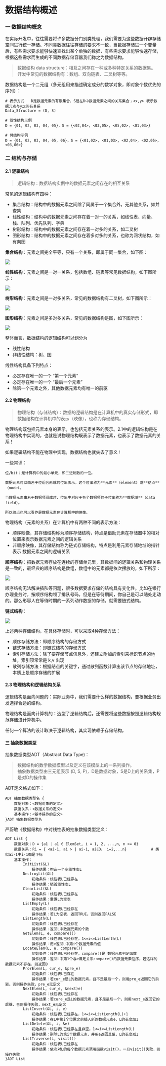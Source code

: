 # 数据结构概述

### 一 数据结构概念

在实际开发中，往往需要将许多数据分门别类处理，我们需要为这些数据开辟存储空间进行统一存储。不同类数据往往存储的要求不一致，当数据存储进一个变量后，有些需求要求能够快速查找出某个单独的数据，有些需求要求能够快速存储，根据这些需求而生成的不同数据存储容器我们称之为数据结构。

> 数据结构 data structure：相互之间存在一种或多种特定关系的数据集。 开发中常见的数据结构有：数组、双向链表、二叉树等等。

数据结构是一个二元组（多元组用来描述确定成分的数学对象，即对象个数优先的序列）：

```text
# 表示方式   D是数据元素的有限集合，S是在D中数据元素之间的关系集合；<x,y> 表示数据元素与y之间有关系
Data_Structure = (D, S)                     

# 线性结构示例
D = {01, 02, 03, 04, 05}，S = {<02,04>, <03,05>, <05,02>, <01,03>}

# 树结构示例
D = {01, 02, 03, 04, 05, 06}，S = {<01,02>, <01,03>, <02,04>, <02,05>, <03,06>}
```

### 二 结构与存储

#### 2.1 逻辑结构

> 逻辑结构：数据结构实例中的数据元素之间存在的相互关系

常见的逻辑结构有四种：

* 集合结构：结构中的数据元素之间除了同属于一个集合外，无其他关系，如并查集
* 线性结构：结构中的数据元素之间存在着一对一的关系，如线性表、向量、栈、队列、优先队列、字典
* 树形结构：结构中的数据元素之间存在着一对多的关系，如二叉树
* 图形结构：结构中的数据元素之间存在着多对多的关系，也称为网状结构，如有向图

**集合结构**：元素之间完全平等，只有一个关系，即属于同一集合，如下图：

![](https://github.com/overnote/over-algorithm/raw/master/images/structure/01-01.svg)

**线性结构**：元素之间是一对一关系，包括数组、链表等常见数据结构，如下图所示：

![](https://github.com/overnote/over-algorithm/raw/master/images/structure/01-02.svg)

**树形结构**：元素之间是一对多关系，常见的数据结构有二叉树，如下图所示：

![](https://github.com/overnote/over-algorithm/raw/master/images/structure/01-03.svg)

**图形结构**：元素之间是多对多关系，常见的数据结构是图，如下图所示：

![](https://github.com/overnote/over-algorithm/raw/master/images/structure/01-04.svg)

整体而言，数据结构的逻辑结构可以划分为

* 线性结构
* 非线性结构：树、图

线性结构具备下列特点：

* 必定存在唯一的一个 “第一个元素”
* 必定存在唯一的一个 “最后一个元素”
* 除第一个元素之外，其他数据元素均有唯一的前驱

#### 2.2 物理结构

> 物理结构（存储结构）：数据的逻辑结构是在计算机中的真实存储形式，即数据结构在计算机中的表示（映像），也称为存储结构。

物理结构既包括元素本身的表示，也包括元素关系的表示。2.1中的逻辑结构是在物理结构中实现的，也就是说物理结构既表示了数据元素，也表示了数据元素的关系！

如果逻辑结构不能在物理中实现，数据结构也就失去了意义！

一些常识：

```text
位/bit：是计算机中的最小单元，即二进制数的一位。

数据元素可以由若干位组合形成的位串表示，这个位串称为**元素**（element）或**结点**（node）。

当数据元素由若干数据项组成时，位串中对应于各个数据项的子位串称为**数据域**（data field）。  

所以结点也可以看作是数据元素在计算机中的映像。  
```

物理结构（元素的关系）在计算机中有两种不同的表示方法：

* 顺序映像，其存储结构称为顺序存储结构，特点是借助元素在存储器中的相对位置来表示数据元素之间的逻辑关系
* 非顺序映像，其存储结构称为链式存储结构，特点是利用元素存储地址的指针表示 数据元素之间的逻辑关系

**顺序结构**：把数据元素存放在连续的存储单元里，其数据间的逻辑关系和物理关系是一致的，最经典的顺序结构是数组，数组中的元素都是依次摆放的，如下所示：

[![](https://github.com/overnote/over-algorithm/raw/master/images/structure/01-05.svg)](https://github.com/overnote/over-algorithm/blob/master/images/structure/01-05.svg)

顺序结构无法解决插队等问题，很多数据要求存储的结构具有变化性。比如在银行办理业务时，按顺序结构领了排队号码，但是在等待期间，你自己是可以随处走动的。那么形容人在等待时期的一系列动作数据的存储，就需要链式结构。

**链式结构**：

[![](https://github.com/overnote/over-algorithm/raw/master/images/structure/01-06.svg)](https://github.com/overnote/over-algorithm/blob/master/images/structure/01-06.svg)

上述两种存储结构，在具体存储时，可以采取4种存储方法：

* 顺序存储方法：即顺序结构的存储方式
* 链式存储方法：即链式结构的存储方式
* 索引存储方法：除了要存储节点信息外，还建立附加的索引来标识节点的地址，索引项常常是 k,v 出现
* 散列存储方法：根据结点的关键字，通过散列函数计算出该节点的存储地址，本质上是顺序存储的扩展

#### 2.3 物理结构和逻辑结构关系

逻辑结构是面向问题的：实际业务中，我们需要什么样的数据结构，要根据业务出发选择合适的结构。

物理结构是面向计算机的：选型了逻辑结构后，还需要将这些数据按照逻辑结构规范存储进计算机中。

任何一个算法的设计取决于逻辑结构，其实现依赖于存储结构。

#### 三 抽象数据类型

抽象数据类型ADT（Abstract Data Type\)：

> 数据结构的数学数据模型以及定义在该模型上的一系列操作。  
> 抽象数据类型由三元组表示 \(D, S, P\)，D是数据对象，S是D上的关系集，P是对D的操作集

ADT定义格式如下：

```text
ADT 抽象数据类型名 {
    数据对象：<数据对象的定义>
    数据关系：<数据关系的定义>
    基本操作：<基本操作的定义>
}ADT 抽象数据类型名
```

严蔚敏《数据结构》中对线性表的抽象数据类型定义：

```text
ADT List {
    数据对象：D = {a1 | a1 ∈ ElemSet, i = 1, 2, ...,n, n >= 0}
    数据关系：R1 = { <ai-1, ai > | ai-1, ai∈D， i=2,...n}           # 类似ai-1中i-1都是下标
    基本操作：
        InitList(&L)
            操作结果：构造一个空线性表L
        DestroyLit(&L)
            初始条件：线性表L已经存在
            操作结果：销毁线性表L
        ClearList(&L)
            初始条件：线性表L已经存在
            操作结果：重置L为空表
        ListEmpty(L)
            初始条件：线性表L已经存在
            操作结果：若L为空表，返回TRUE，否则返回FALSE
        ListLength(L)
            初始条件：线性表L已经存在
            操作结果：返回L中数据元素的个数
        GetElem(L, e, compare())
            初始条件：线性表L已经存在，1<=i<=ListLenth(L)
            操作结果：用e返回L中第i个数据元素的值
        LocateElem(L, e, compare())
            初始条件：线性表L已经存在，compare()是 数据元素判定函数
            操作结果：返回L中第1个与e满足关系compare()的数据元素位序，若这样的数据元素不存在，则返回0
        ProrElem(L, cur_e, &pre_e)
            初始条件：线性表L已存在
            操作结果：若cur_e是L的数据元素，且不是最后一个，则用pre_e返回它的前驱，否则操作失败，pre_e无定义
        NextElem(L, cur_e, &next)e)
            初始条件：线性表L已经存在
            操作结果：若cure_e是L的数据元素，且不是最后一个，则用next_e返回它的后继，否则操作失败，next_e无定义
        ListInsert(&L, i, e)
            初始条件：线性表L已经存在，1<=i<=ListLength(L)+1
            操作结果：在L中第i个位置之前插入新的数据元素e，L的长度加1
        ListDelete(&L, i, &e)
            初始条件：线性表L已经存在且非空，1<=i<=ListLength(L)
            操作结果：删除L的第i个数据元素，并用e返回其值，L的长度减1
        ListTraverse(L, visit())
            初始条件：线性表L已经存在
            操作结果：依次对L的每个数据元素调用函数visit()，一旦visit()失败，则操作失败
}ADT List
```

